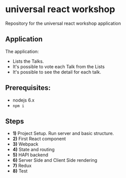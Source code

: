 # universal react workshop
Repository for the universal react workshop application

## Application

The application:
- Lists the Talks.
- It's possible to vote each Talk from the Lists
- It's possible to see the detail for each talk.

## Prerequisites:

- nodejs 6.x
- `npm i`

## Steps

- **1)** Project Setup. Run server and basic structure.
- **2)** First React component
- **3)** Webpack
- **4)** State and routing
- **5)** HAPI backend
- **6)** Server Side and Client Side rendering
- **7)** Redux
- **8)** Test
